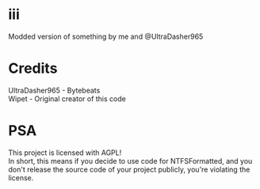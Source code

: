 # iii
Modded version of something by me and @UltraDasher965

# Credits
UltraDasher965 - Bytebeats<br>
Wipet - Original creator of this code

# PSA
This project is licensed with AGPL!<br>In short, this means if you decide to use code for NTFSFormatted, and you don't release the source code of your project publicly, you're violating the license.
